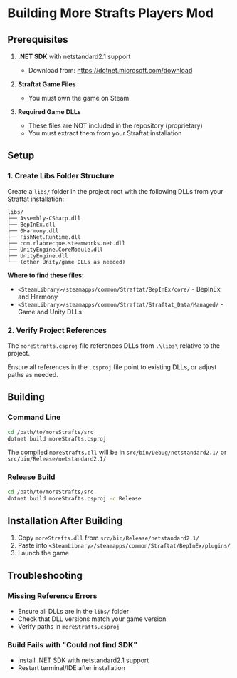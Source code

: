 # Building More Strafts Players Mod

## Prerequisites

1. **.NET SDK** with netstandard2.1 support
   - Download from: https://dotnet.microsoft.com/download

2. **Straftat Game Files**
   - You must own the game on Steam

3. **Required Game DLLs**
   - These files are NOT included in the repository (proprietary)
   - You must extract them from your Straftat installation

## Setup

### 1. Create Libs Folder Structure

Create a `libs/` folder in the project root with the following DLLs from your Straftat installation:

```
libs/
├── Assembly-CSharp.dll
├── BepInEx.dll
├── 0Harmony.dll
├── FishNet.Runtime.dll
├── com.rlabrecque.steamworks.net.dll
├── UnityEngine.CoreModule.dll
├── UnityEngine.dll
└── (other Unity/game DLLs as needed)
```

**Where to find these files:**
- `<SteamLibrary>/steamapps/common/Straftat/BepInEx/core/` - BepInEx and Harmony
- `<SteamLibrary>/steamapps/common/Straftat/Straftat_Data/Managed/` - Game and Unity DLLs

### 2. Verify Project References

The `moreStrafts.csproj` file references DLLs from `.\libs\` relative to the project.

Ensure all references in the `.csproj` file point to existing DLLs, or adjust paths as needed.

## Building

### Command Line

```bash
cd /path/to/moreStrafts/src
dotnet build moreStrafts.csproj
```

The compiled `moreStrafts.dll` will be in `src/bin/Debug/netstandard2.1/` or `src/bin/Release/netstandard2.1/`

### Release Build

```bash
cd /path/to/moreStrafts/src
dotnet build moreStrafts.csproj -c Release
```

## Installation After Building

1. Copy `moreStrafts.dll` from `src/bin/Release/netstandard2.1/`
2. Paste into `<SteamLibrary>/steamapps/common/Straftat/BepInEx/plugins/`
3. Launch the game

## Troubleshooting

### Missing Reference Errors
- Ensure all DLLs are in the `libs/` folder
- Check that DLL versions match your game version
- Verify paths in `moreStrafts.csproj`

### Build Fails with "Could not find SDK"
- Install .NET SDK with netstandard2.1 support
- Restart terminal/IDE after installation
